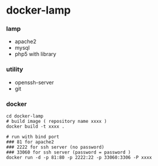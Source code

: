 # docker-lamp

### lamp
* apache2
* mysql
* php5 with library

### utility
* openssh-server
* git


### docker
```
cd docker-lamp
# build image ( repository name xxxx )
docker build -t xxxx .

# run with bind port
### 81 for apache2
### 2222 for ssh server (no password)
### 33060 for ssh server (password = password ) 
docker run -d -p 81:80 -p 2222:22 -p 33060:3306 -P xxxx
```